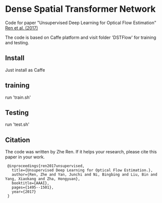 # Dense Spatial Transformer Network

Code for paper "Unsupervised Deep Learning for Optical Flow Estimation" [Ren et al. (2017)](http://www.aaai.org/ocs/index.php/AAAI/AAAI17/paper/download/14388/13940)

The code is based on Caffe platform and visit folder 'DSTFlow' for training and testing.

## Install

Just install as Caffe


## training

run 'train.sh'

## Testing

run 'test.sh'


## Citation
The code was written by Zhe Ren. If it helps your research, please cite this paper in your work.

     @inproceedings{ren2017unsupervised,
       title={Unsupervised Deep Learning for Optical Flow Estimation.},
       author={Ren, Zhe and Yan, Junchi and Ni, Bingbing and Liu, Bin and Yang, Xiaokang and Zha, Hongyuan},
       booktitle={AAAI},
       pages={1495--1501},
       year={2017}
     }
